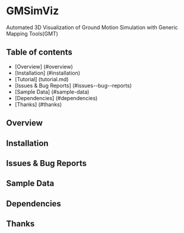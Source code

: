 # GMSimViz
Automated 3D Visualization of Ground Motion Simulation with Generic Mapping Tools(GMT)

## Table of contents
   * [Overview] (#overview)
   * [Installation] (#installation)
   * [Tutorial] (tutorial.md)
   * [Issues & Bug Reports] (#issues--bug--reports)
   * [Sample Data] (#sample-data)
   * [Dependencies] (#dependencies)
   * [Thanks] (#thanks)

## Overview

## Installation



## Issues & Bug Reports


## Sample Data


## Dependencies


## Thanks




